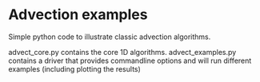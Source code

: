 # Advection examples
Simple python code to illustrate classic advection algorithms.

advect_core.py contains the core 1D algorithms.
advect_examples.py contains a driver that provides commandline options and will run different examples (including plotting the results)
